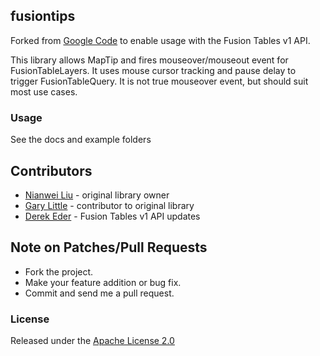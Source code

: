 ## fusiontips

Forked from [Google Code](http://code.google.com/p/gmaps-utility-gis/source/browse/trunk/fusiontips/src/fusiontips.js) to enable usage with the Fusion Tables v1 API.

This library allows MapTip and fires mouseover/mouseout event for FusionTableLayers. It uses mouse cursor tracking and pause delay to trigger FusionTableQuery. It is not true mouseover event, but should suit most use cases.

### Usage
See the docs and example folders

## Contributors 

* [Nianwei Liu](http://code.google.com/u/104139885275196935151/) - original library owner
* [Gary Little](http://code.google.com/u/117613638752768553824/) - contributor to original library
* [Derek Eder](http://derekeder.com) - Fusion Tables v1 API updates

## Note on Patches/Pull Requests
 
* Fork the project.
* Make your feature addition or bug fix.
* Commit and send me a pull request.

### License

Released under the [Apache License 2.0](http://www.apache.org/licenses/LICENSE-2.0)